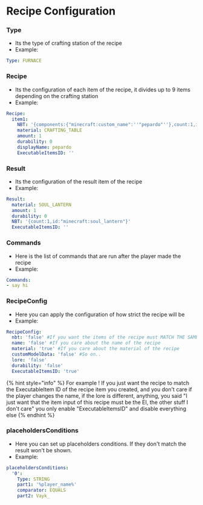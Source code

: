 # Recipe Configuration

### Type

* Its the type of crafting station of the recipe
* Example:

```yaml
Type: FURNACE
```

### Recipe

* Its the configuration of each item of the recipe, it divides up to 9 items depending on the crafting station
* Example:

```yaml
Recipe:
  item1:
    NBT: '{components:{"minecraft:custom_name":''"pepardo"''},count:1,id:"minecraft:crafting_table"}'
    material: CRAFTING_TABLE
    amount: 1
    durability: 0
    displayName: pepardo
    ExecutableItemsID: ''
```

### Result

* Its the configuration of the result item of the recipe
* Example:

```yaml
Result:
  material: SOUL_LANTERN
  amount: 1
  durability: 0
  NBT: '{count:1,id:"minecraft:soul_lantern"}'
  ExecutableItemsID: ''
```

### Commands

* Here is the list of commands that are run after the player made the recipe
* Example:

```yaml
Commands:
- say hi
```

### RecipeConfig

* Here you can apply the configuration of how strict the recipe will be
* Example:

```yaml
RecipeConfig:
  nbt: 'false' #If you want the items of the recipe must MATCH THE SAME NBT
  name: 'false' #If you care about the name of the recipe
  material: 'true' #If you care about the material of the recipe
  customModelData: 'false' #So on..
  lore: 'false'
  durability: 'false'
  ExecutableItemsID: 'true'
```

{% hint style="info" %}
For example ! If you just want the recipe to match the ExecutableItem ID of the recipe item you created, and you don't care if the player changes the name, if the lore is different, anything, you said "I just want that the item input of this recipe must be the EI, the other stuff I don't care" you only enable "ExecutableItemsID" and disable everything else
{% endhint %}

### placeholdersConditions

* Here you can set up placeholders conditions. If they don't match the result won't be shown.
* Example:

```yaml
placeholdersConditions:
  '0':
    Type: STRING
    part1: '%player_name%'
    comparator: EQUALS
    part2: Vayk_
```
